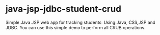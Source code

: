 # java-jsp-jdbc-student-crud
Simple Java JSP web app for tracking students:
Using Java, CSS,JSP and JDBC. You can use this simple demo to perform all CRUB operations.

